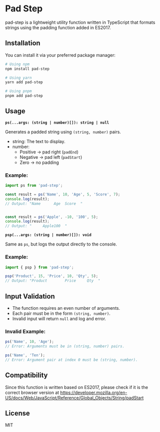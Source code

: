 # Pad Step

pad-step is a lightweight utility function written in TypeScript that formats strings using the padding function added in ES2017.

## Installation

You can install it via your preferred package manager:

```bash
# Using npm
npm install pad-step

# Using yarn
yarn add pad-step

# Using pnpm
pnpm add pad-step
```

## Usage

**`ps(...args: (string | number)[]): string | null`**

Generates a padded string using `(string, number)` pairs.

- string: The text to display.
- number:
  - Positive -> pad right (`padEnd`)
  - Negative -> pad left (`padStart`)
  - Zero     -> no padding

### Example:

```ts
import ps from 'pad-step';

const result = ps('Name', 10, 'Age', 5, 'Score', 7);
console.log(result);
// Output: "Name      Age  Score  "


const result = ps('Apple', -10, '100', 5);
console.log(result);
// Output: "     Apple100  "
```

**`psp(...args: (string | number)[]): void`**

Same as `ps`, but logs the output directly to the console.

### Example:

```ts
import { psp } from 'pad-step';

psp('Product', 15, 'Price', 10, 'Qty', 5);
// Output: "Product        Price     Qty  "
```

## Input Validation
- The function requires an even number of arguments.
- Each pair must be in the form `(string, number)`.
- Invalid input will return `null` and log and error.

### Invalid Example:

```ts
ps('Name', 10, 'Age');
// Error: Arguments must be in (string, number) pairs.

ps('Name', 'Ten');
// Error: Argument pair at index 0 must be (string, number).
```

## Compatibility

Since this function is written based on ES2017, please check if it is the correct browser version at https://developer.mozilla.org/en-US/docs/Web/JavaScript/Reference/Global_Objects/String/padStart

## License

MIT
